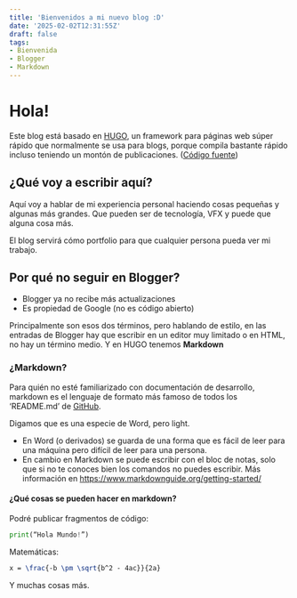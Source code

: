 ```yaml
---
title: 'Bienvenidos a mi nuevo blog :D'
date: '2025-02-02T12:31:55Z'
draft: false
tags: 
- Bienvenida
- Blogger
- Markdown
---
```


# Hola!

Este blog está basado en [HUGO](https://gohugo.io/), un framework para páginas web súper rápido que normalmente se usa para blogs, porque compila bastante rápido incluso teniendo un montón de publicaciones. ([Código fuente](https://github.com/PGSCOM/Blog))

## ¿Qué voy a escribir aquí?
Aquí voy a hablar de mi experiencia personal haciendo cosas pequeñas y algunas más grandes. Que pueden ser de tecnología, VFX y puede que alguna cosa más.

El blog servirá cómo portfolio para que cualquier persona pueda ver mi trabajo. 

## Por qué no seguir en Blogger?
- Blogger ya no recibe más actualizaciones 
- Es propiedad de Google (no es código abierto)

Principalmente son esos dos términos, pero hablando de estilo, en las entradas de Blogger hay que  escribir en un editor muy limitado o en HTML, no hay un término medio. Y en HUGO tenemos **Markdown**

### ¿Markdown?
Para quién no esté familiarizado con documentación de desarrollo, markdown es el lenguaje de formato más famoso de todos los ‘README.md’ de [GitHub](https://github.com). 

Digamos que es una especie de Word, pero light.
 - En Word (o derivados) se guarda de una forma que es fácil de leer para una máquina pero difícil de leer para una persona. 
 - En cambio en Markdown se puede escribir con el bloc de notas, solo que si no te conoces bien los comandos no puedes escribir. Más información en https://www.markdownguide.org/getting-started/

#### ¿Qué cosas se pueden hacer en markdown?
Podré publicar fragmentos de código:
```python
print(“Hola Mundo!”)
```
Matemáticas:
```latex
x = \frac{-b \pm \sqrt{b^2 - 4ac}}{2a}
```
Y muchas cosas más. 